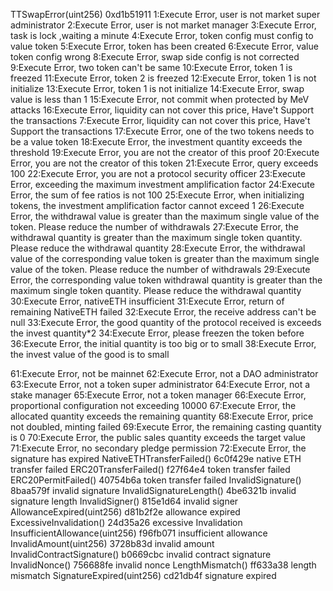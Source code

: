 TTSwapError(uint256) 0xd1b51911
1:Execute Error, user is not market super administrator
2:Execute Error, user is not market manager
3:Execute Error, task is lock ,waiting a minute
4:Execute Error, token config must config to value token
5:Execute Error, token has been created
6:Execute Error, value token   config wrong
8:Execute Error, swap side config is not corrected
9:Execute Error, two token can't be same
10:Execute Error, token 1 is freezed
11:Execute Error, token 2 is freezed
12:Execute Error, token 1 is not initialize
13:Execute Error, token 1 is not initialize
14:Execute Error, swap value is less than 1
15:Execute Error, not commit when protected by MeV attacks
16:Execute Error, liquidity can not cover this price, Have't Support the transactions
7:Execute Error, liquidity can not cover this price, Have't Support the transactions
17:Execute Error, one of the two tokens needs to be a value token
18:Execute Error, the investment quantity exceeds the threshold
19:Execute Error, you are not the creator of this proof
20:Execute Error, you are not the creator of this token
21:Execute Error, query exceeds 100
22:Execute Error, you are not a protocol security officer
23:Execute Error, exceeding the maximum investment amplification factor
24:Execute Error, the sum of fee ratios is not 100
25:Execute Error, when initializing tokens, the investment amplification factor cannot exceed 1
26:Execute Error, the withdrawal value is greater than the maximum single value of the token. Please reduce the number of withdrawals
27:Execute Error, the withdrawal quantity is greater than the maximum single token quantity. Please reduce the withdrawal quantity
28:Execute Error, the withdrawal value of the corresponding value token is greater than the maximum single value of the token. Please reduce the number of withdrawals
29:Execute Error, the corresponding value token withdrawal quantity is greater than the maximum single token quantity. Please reduce the withdrawal quantity
30:Execute Error, nativeETH insufficient
31:Execute Error, return of remaining NativeETH failed
32:Execute Error, the receive address  can't be null
33:Execute Error, the good quantity of the protocol received is exceeds the invest quantity*2
34:Execute Error, please freezen the token before
36:Execute Error, the initial quantity is too big or to small
38:Execute Error, the invest value of the good is to small

61:Execute Error, not be mainnet
62:Execute Error, not a DAO administrator
63:Execute Error, not a token super administrator
64:Execute Error, not a stake manager
65:Execute Error, not a token manager
66:Execute Error, proportional configuration not exceeding 10000
67:Execute Error, the allocated quantity exceeds the remaining quantity
68:Execute Error, price not doubled, minting failed
69:Execute Error, the remaining casting quantity is 0
70:Execute Error, the public sales quantity exceeds the target value
71:Execute Error, no secondary pledge permission
72:Execute Error, the signature has expired
NativeETHTransferFailed()          6c0f429e   native ETH transfer failed
ERC20TransferFailed()              f27f64e4   token transfer failed
ERC20PermitFailed()                40754b6a   token transfer failed
InvalidSignature()                 8baa579f   invalid signature
InvalidSignatureLength()           4be6321b   invalid signature length
InvalidSigner()                    815e1d64   invalid signer
AllowanceExpired(uint256)          d81b2f2e   allowance expired
ExcessiveInvalidation()            24d35a26   excessive Invalidation
InsufficientAllowance(uint256)     f96fb071   insufficient allowance
InvalidAmount(uint256)             3728b83d   invalid amount
InvalidContractSignature()         b0669cbc   invalid contract signature
InvalidNonce()                     756688fe   invalid nonce
LengthMismatch()                   ff633a38   length mismatch
SignatureExpired(uint256)          cd21db4f   signature expired
